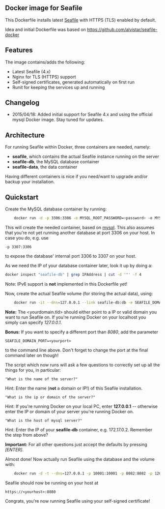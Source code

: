 ﻿Docker image for Seafile
--------------------

This Dockerfile installs latest [Seafile](https://www.seafile.com) with HTTPS (TLS) enabled by default.

Idea and initial Dockerfile was based on https://github.com/alvistar/seafile-docker

## Features

The image contains/adds the following:

- Latest Seafile (4.x)
- Nginx for TLS (HTTPS) support
- Self-signed certificates, generated automatically on first run
- Runit for keeping the services up and running

## Changelog

- 2015/04/18: Added initial support for Seafile 4.x and using the official mysql Docker image. Stay tuned for updates.

## Architecture

For running Seafile within Docker, three containers are needed, namely:

- **seafile**, which contains the actual Seafile instance running on the server
- **seafile-db**, the MySQL database container
- **seafile-data**, the data container

Having different containers is nice if you need/want to upgrade and/or backup
your installation.

## Quickstart

Create the MySQL database container by running:

```bash
    docker run -d -p 3306:3306 -e MYSQL_ROOT_PASSWORD=<password> -e MYSQL_DATABASE=seafile -e MYSQL_USER=seafile -e MYSQL_PASSWORD=<password> --name seafile-db mysql:latest
```
This will create the needed container, based on [mysql](https://registry.hub.docker.com/_/mysql/). This also assumes that you're
not yet running another database at port 3306 on your host. In case you do, e.g. use
```
-p 3307:3306
```
to expose the database' internal port 3306 to 3307 on your host.

As we need the IP of your database container later, look it up by doing a:

```bash
docker inspect "seafile-db" | grep IPAddress | cut -d '"' -f 4
```

Note: IPv6 support is **not** implemented in this Dockerfile yet!

Now, create the actual Seafile volume (for storing the actual data), using:

```bash
    docker run -it --dns=127.0.0.1 --link seafile-db:db -e SEAFILE_DOMAIN_NAME=<yourdomain.tld> --name seafile-data x86dev/docker-seafile:latest  bootstrap
```

**Note:** The <yourdomain.tld> should either point to a IP or valid domain you want to run Seafile on. If you're running Docker on
your localhost you simply can specify _127.0.0.1_.

**Bonus:** If you want to specify a different port than _8080_, add the parameter
```
SEAFILE_DOMAIN_PORT=<yourport>
```
to the command line above. Don't forget to change the port at the final command later on though! 

The script which now runs will ask a few questions to correctly set up all the things for you, in particular:
```
"What is the name of the server?"
```
Hint: Enter the name (**not** a domain or IP!) of this Seafile installation.

```
"What is the ip or domain of the server?"
```
Hint: If you're running Docker on your local PC, enter **127.0.0.1** -- otherwise enter the IP or
domain of your server you're running Docker on.

```
"What is the host of mysql server?"
```
Hint: Enter the IP of your **seafile-db** container, e.g. 172.17.0.2. Remember the step from above?

**Important:** For all other questions just accept the defaults by pressing _[ENTER]_.

Almost done! Now actually run Seafile using the database and the volume with:

```bash
    docker run -d -t --dns=127.0.0.1 -p 10001:10001 -p 8082:8082 -p 12001:12001 -p 8080:8080 --volumes-from seafile-data --link seafile-db:db -e SEAFILE_DOMAIN_NAME=<yourdomain.tld> --name seafile x86dev/docker-seafile
```

Seafile should now be running on your host at 

```
https://<yourhost>:8080
```

Congrats, you're now running Seafile using your self-signed certificate!
